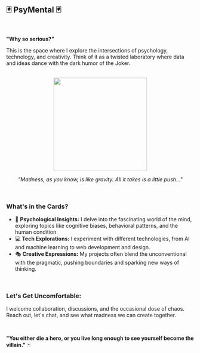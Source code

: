 ## 🃏  PsyMental 🃏 

<br>

**"Why so serious?"** 

This is the space where I explore the intersections of psychology, technology, and creativity.  Think of it as a twisted laboratory where data and ideas dance with the dark humor of the Joker.

<br>

<div align="center">

  <img src="https://i.imgur.com/xG07j2c.png" width="250">
  
  <br>
  
  <p><em>"Madness, as you know, is like gravity. All it takes is a little push..."</em></p>

</div>
<br>

### What's in the Cards?

* 🧠 **Psychological Insights:** I delve into the fascinating world of the mind, exploring topics like cognitive biases, behavioral patterns, and the human condition.
* 💻 **Tech Explorations:**  I experiment with different technologies, from AI and machine learning to web development and design. 
* 🎭 **Creative Expressions:**  My projects often blend the unconventional with the pragmatic, pushing boundaries and sparking new ways of thinking.

<br>

### Let's Get Uncomfortable: 

I welcome collaboration, discussions, and the occasional dose of chaos.  Reach out, let's chat, and see what madness we can create together.

<br>

**"You either die a hero, or you live long enough to see yourself become the villain."** 🃏


<br>

